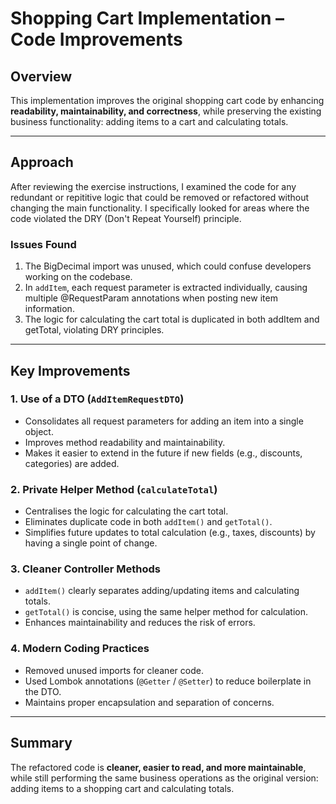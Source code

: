 # Shopping Cart Implementation – Code Improvements

## Overview
This implementation improves the original shopping cart code by enhancing **readability, maintainability, and correctness**, while preserving the existing business functionality: adding items to a cart and calculating totals.

---

## Approach
After reviewing the exercise instructions, I examined the code for any redundant or repititive logic that could be removed or refactored without changing the main functionality. I specifically looked for areas where the code violated the DRY (Don't Repeat Yourself) principle.

### Issues Found
1. The BigDecimal import was unused, which could confuse developers working on the codebase.
2. In `addItem`, each request parameter is extracted individually, causing multiple @RequestParam annotations when posting new item information.
3. The logic for calculating the cart total is duplicated in both addItem and getTotal, violating DRY principles.

---

## Key Improvements

### 1. Use of a DTO (`AddItemRequestDTO`)
- Consolidates all request parameters for adding an item into a single object.
- Improves method readability and maintainability.
- Makes it easier to extend in the future if new fields (e.g., discounts, categories) are added.

### 2. Private Helper Method (`calculateTotal`)
- Centralises the logic for calculating the cart total.
- Eliminates duplicate code in both `addItem()` and `getTotal()`.
- Simplifies future updates to total calculation (e.g., taxes, discounts) by having a single point of change.

### 3. Cleaner Controller Methods
- `addItem()` clearly separates adding/updating items and calculating totals.
- `getTotal()` is concise, using the same helper method for calculation.
- Enhances maintainability and reduces the risk of errors.

### 4. Modern Coding Practices
- Removed unused imports for cleaner code.
- Used Lombok annotations (`@Getter` / `@Setter`) to reduce boilerplate in the DTO.
- Maintains proper encapsulation and separation of concerns.

---

## Summary
The refactored code is **cleaner, easier to read, and more maintainable**, while still performing the same business operations as the original version: adding items to a shopping cart and calculating totals.
